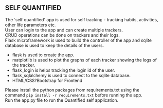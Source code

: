 ## SELF QUANTIFIED  
The 'self quantified' app is used for self tracking - tracking habits, activities, other life parameters etc.  
User can login to the app and can create multiple trackers.  
CRUD operations can be done on trackers and their logs.  
Flask microframework is used to build the controller of the app and sqlite database is used to keep the details of the users.  

- flask is used to create the app.
- matplotlib is used to plot the graphs of each tracker showing the  logs of the tracker.
- flask_login is helps tracking the login id of the user.
- flask_sqlalchemy is used to connect to the sqlite database.
- HTML/CSS?Bootstrap for Frontend

Please install the python packages from requirements.txt using the command `pip install -r requirements.txt` before running the app.  
Run the app.py file to run the Quantified self application.
